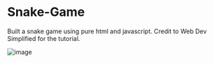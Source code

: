 # Snake-Game
Built a snake game using pure html and javascript.
Credit to Web Dev Simplified for the tutorial. 

![image](https://user-images.githubusercontent.com/73983434/122601273-b585d800-d079-11eb-85f4-5c0280a48dc2.png)

